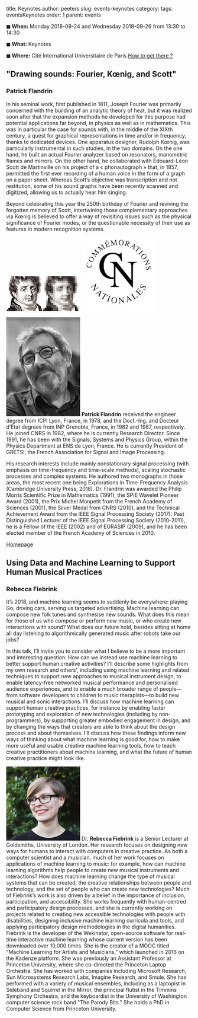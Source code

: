 title: Keynotes
author: peeters
slug: events-keynotes
category:
tags: eventsKeynotes
order: 1
parent: events

**◼ When:** Monday 2018-09-24 and Wednesday 2018-09-26 from 13:30 to 14:30

**◼ What:** Keynotes

**◼ Where:** Cité International Universitaire de Paris [How to get there ?]({filename}/pages/venue_ciup.md)

## "Drawing sounds: Fourier, Kœnig, and Scott"
### Patrick Flandrin

In his seminal work, first published in 1811, Joseph Fourier was primarily concerned with the building of an analytic theory of heat, but it was realized soon after that the expansion methods he developed for this purpose had potential applications far beyond, in physics as well as in mathematics. This was in particular the case for sounds with, in the middle of the XIXth century, a quest for graphical representations in time and/or in frequency, thanks to dedicated devices. One apparatus designer, Rudolph Kœnig, was particularly instrumental in such studies, in the two domains. On the one hand, he built an actual Fourier analyzer based on resonators, manometric flames and mirrors. On the other hand, he collaborated with Édouard-Léon Scott de Martinville on his project of a « phonautograph » that, in 1857, permitted the first ever recording of a human voice in the form of a graph on a paper sheet. Whereas Scott’s objective was transcription and not restitution, some of his sound graphs have been recently scanned and digitized, allowing us to actually hear him singing.

Beyond celebrating this year the 250th birthday of Fourier and reviving the forgotten memory of Scott, intertwining those complementary approaches via Kœnig is believed to offer a way of revisiting issues such as the physical significance of Fourier modes, or the questionable necessity of their use as features in modern recognition systems.

<img src="../images/fourier_1.jpg">
<img src="../images/fourier_2.jpg">

<P>
<img class="alignleft" src="../images/people_flandrin_200.jpg">
<strong>Patrick Flandrin</strong> received the engineer degree from ICPI Lyon, France, in 1978, and the Doct.-Ing. and Docteur d’État degrees from INP Grenoble, France, in 1982 and 1987, respectively. He joined CNRS in 1982, where he is currently Research Director. Since 1991, he has been with the Signals, Systems and Physics Group, within the Physics Department at ENS de Lyon, France. He is currently President of GRETSI, the French Association for Signal and Image Processing.

His research interests include mainly nonstationary signal processing (with emphasis on time-frequency and time-scale methods), scaling stochastic processes and complex systems. He authored two monographs in those areas, the most recent one being Explorations in Time-Frequency Analysis (Cambridge University Press, 2018).
Dr. Flandrin was awarded the Philip Morris Scientific Prize in Mathematics (1991), the SPIE Wavelet Pioneer Award (2001), the Prix Michel Monpetit from the French Academy of Sciences (2001), the Silver Medal from CNRS (2010), and the Technical Achievement Award from the IEEE Signal Processing Society (2017). Past Distinguished Lecturer of the IEEE Signal Processing Society (2010-2011), he is a Fellow of the IEEE (2002) and of EURASIP (2009), and he has been elected member of the French Academy of Sciences in 2010.
</P>

[Homepage](http://perso.ens-lyon.fr/patrick.flandrin/)




## Using Data and Machine Learning to Support Human Musical Practices
### Rebecca Fiebrink

It’s 2018, and machine learning seems to suddenly be everywhere: playing Go, driving cars, serving us targeted advertising. Machine learning can compose new folk tunes and synthesise new sounds. What does this mean for those of us who compose or perform new music, or who create new interactions with sound? What does our future hold, besides sitting at home all day listening to algorithmically generated music after robots take our jobs?

In this talk, I’ll invite you to consider what I believe to be a more important and interesting question: How can we instead use machine learning to better support human creative activities? I’ll describe some highlights from my own research and others', including using machine learning and related techniques to support new approaches to musical instrument design, to enable latency-free networked musical performance and personalised audience experiences, and to enable a much broader range of people—from software developers to children to music therapists—to build new musical and sonic interactions. I’ll discuss how machine learning can support human creative practices, for instance by enabling faster prototyping and exploration of new technologies (including by non-programmers), by supporting greater embodied engagement in design, and by changing the ways that creators are able to think about the design process and about themselves. I’ll discuss how these findings inform new ways of thinking about what machine learning is good for, how to make more useful and usable creative machine learning tools, how to teach creative practitioners about machine learning, and what the future of human creative practice might look like.


<P>
<img class="alignleft" src="../images/people_fiebrink_200.png">
Dr. <strong>Rebecca Fiebrink</strong> is a Senior Lecturer at Goldsmiths, University of London.  Her research focuses on designing new ways for humans to interact with computers in creative practice. As both a computer scientist and a musician, much of her work focuses on applications of machine learning to music: for example, how can machine learning algorithms help people to create new musical instruments and interactions? How does machine learning change the type of musical systems that can be created, the creative relationships between people and technology, and the set of people who can create new technologies? Much of Fiebrink’s work is also driven by a belief in the importance of inclusion, participation, and accessibility. She works frequently with human-centred and participatory design processes, and she is currently working on projects related to creating new accessible technologies with people with disabilities, designing inclusive machine learning curricula and tools, and applying participatory design methodologies in the digital humanities.
<BR>
Fiebrink is the developer of the Wekinator, open-source software for real-time interactive machine learning whose current version has been downloaded over 10,000 times. She is the creator of a MOOC titled “Machine Learning for Artists and Musicians,” which launched in 2016 on the Kadenze platform.  She was previously an Assistant Professor at Princeton University, where she co-directed the Princeton Laptop Orchestra. She has worked with companies including Microsoft Research, Sun Microsystems Research Labs, Imagine Research, and Smule. She has performed with a variety of musical ensembles, including as a laptopist in Sideband and Squirrel in the Mirror, the principal flutist in the Timmins Symphony Orchestra, and the keyboardist in the University of Washington computer science rock band "The Parody Bits.” She holds a PhD in Computer Science from Princeton University.
</P>
